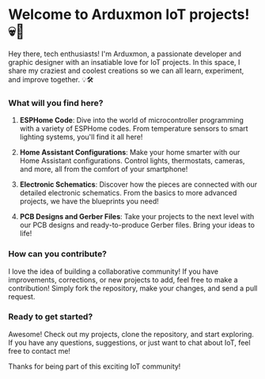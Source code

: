 # Welcome to Arduxmon IoT projects!  💀🌟

Hey there, tech enthusiasts! I'm Arduxmon, a passionate developer and graphic designer with an insatiable love for IoT projects. In this space, I share my craziest and coolest creations so we can all learn, experiment, and improve together. 💡🛠️

### What will you find here?

1. **ESPHome Code**: Dive into the world of microcontroller programming with a variety of ESPHome codes. From temperature sensors to smart lighting systems, you'll find it all here!

2. **Home Assistant Configurations**: Make your home smarter with our Home Assistant configurations. Control lights, thermostats, cameras, and more, all from the comfort of your smartphone!

3. **Electronic Schematics**: Discover how the pieces are connected with our detailed electronic schematics. From the basics to more advanced projects, we have the blueprints you need!

4. **PCB Designs and Gerber Files**: Take your projects to the next level with our PCB designs and ready-to-produce Gerber files. Bring your ideas to life!

### How can you contribute?

I love the idea of building a collaborative community! If you have improvements, corrections, or new projects to add, feel free to make a contribution! Simply fork the repository, make your changes, and send a pull request.

### Ready to get started?

Awesome! Check out my projects, clone the repository, and start exploring. If you have any questions, suggestions, or just want to chat about IoT, feel free to contact me!

Thanks for being part of this exciting IoT community!

